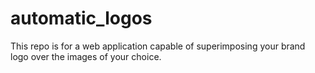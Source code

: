 # automatic_logos
This repo is for a web application capable of superimposing your brand logo over the images of your choice.
